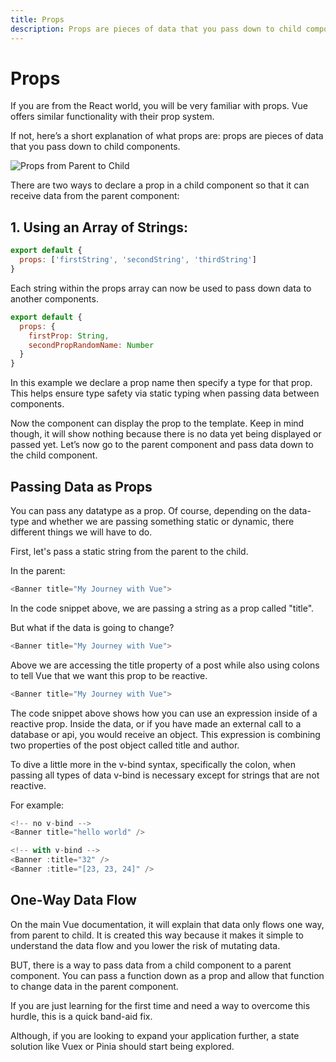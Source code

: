 ```yaml
---
title: Props
description: Props are pieces of data that you pass down to child components.There are two ways to declare a prop in a child component so that it can receive data from the parent component
---
```


# Props

If you are from the React world, you will be very familiar with props. Vue offers similar functionality with their prop system.

If not, here’s a short explanation of what props are: props are pieces of data that you pass down to child components.

![Props from Parent to Child](/props_to_child.png)

There are two ways to declare a prop in a child component so that it can receive data from the parent component:

## 1. Using an Array of Strings:

```js
export default {
  props: ['firstString', 'secondString', 'thirdString']
}
```

Each string within the props array can now be used to pass down data to another components.

```js
export default {
  props: {
    firstProp: String,
    secondPropRandomName: Number
  }
}
```
In this example we declare a prop name then specify a type for that prop. This helps ensure type safety via static typing when passing data between components.

Now the component can display the prop to the template. Keep in mind though, it will show nothing because there is no data yet being displayed or passed yet. Let’s now go to the parent component and pass data down to the child component.

## Passing Data as Props

You can pass any datatype as a prop. Of course, depending on the data-type and whether we are passing something static or dynamic, there different things we will have to do.

First, let's pass a static string from the parent to the child.

In the parent:

```js
<Banner title="My Journey with Vue">
```
In the code snippet above, we are passing a string as a prop called "title".

But what if the data is going to change?
```js
<Banner title="My Journey with Vue">
```
Above we are accessing the title property of a post while also using colons to tell Vue that we want this prop to be reactive.
```js
<Banner title="My Journey with Vue">
```
The code snippet above shows how you can use an expression inside of a reactive prop. Inside the data, or if you have made an external call to a database or api, you would receive an object. This expression is combining two properties of the post object called title and author.

To dive a little more in the v-bind syntax, specifically the colon, when passing all types of data v-bind is necessary except for strings that are not reactive.

For example:

```js
<!-- no v-bind -->
<Banner title="hello world" />

<!-- with v-bind -->
<Banner :title="32" />
<Banner :title="[23, 23, 24]" />
```

## One-Way Data Flow
On the main Vue documentation, it will explain that data only flows one way, from parent to child. It is created this way because it makes it simple to understand the data flow and you lower the risk of mutating data.

BUT, there is a way to pass data from a child component to a parent component. You can pass a function down as a prop and allow that function to change data in the parent component.

If you are just learning for the first time and need a way to overcome this hurdle, this is a quick band-aid fix.

Although, if you are looking to expand your application further, a state solution like Vuex or Pinia should start being explored.